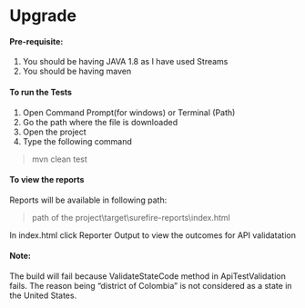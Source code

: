 # Upgrade

#### Pre-requisite:
1.	You should be having JAVA 1.8 as I have used Streams
2.	You should be having maven

#### To run the Tests
1. Open Command Prompt(for windows) or Terminal (Path) 
2. Go the path where the file is downloaded
3. Open the project
4. Type the following command
>mvn clean test


#### To view the reports
Reports will be available in following path:
>path of the project\target\surefire-reports\index.html

In index.html click Reporter Output to view the outcomes for API validatation


#### Note:
The build will fail because ValidateStateCode method in ApiTestValidation fails. 
The reason being “district of Colombia” is not considered as a state in the United States. 
